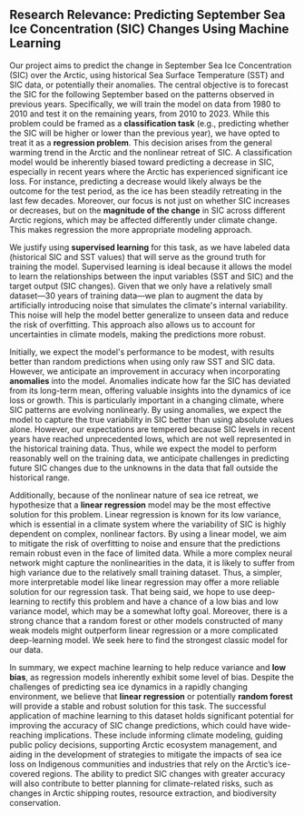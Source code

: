 ## Research Relevance: Predicting September Sea Ice Concentration (SIC) Changes Using Machine Learning

Our project aims to predict the change in September Sea Ice Concentration (SIC) over the Arctic, using historical Sea Surface Temperature (SST) and SIC data, or potentially their anomalies. The central objective is to forecast the SIC for the following September based on the patterns observed in previous years. Specifically, we will train the model on data from 1980 to 2010 and test it on the remaining years, from 2010 to 2023. While this problem could be framed as a **classification task** (e.g., predicting whether the SIC will be higher or lower than the previous year), we have opted to treat it as a **regression problem**. This decision arises from the general warming trend in the Arctic and the nonlinear retreat of SIC. A classification model would be inherently biased toward predicting a decrease in SIC, especially in recent years where the Arctic has experienced significant ice loss. For instance, predicting a decrease would likely always be the outcome for the test period, as the ice has been steadily retreating in the last few decades. Moreover, our focus is not just on whether SIC increases or decreases, but on the **magnitude of the change** in SIC across different Arctic regions, which may be affected differently under climate change. This makes regression the more appropriate modeling approach.

We justify using **supervised learning** for this task, as we have labeled data (historical SIC and SST values) that will serve as the ground truth for training the model. Supervised learning is ideal because it allows the model to learn the relationships between the input variables (SST and SIC) and the target output (SIC changes). Given that we only have a relatively small dataset—30 years of training data—we plan to augment the data by artificially introducing noise that simulates the climate's internal variability. This noise will help the model better generalize to unseen data and reduce the risk of overfitting. This approach also allows us to account for uncertainties in climate models, making the predictions more robust.

Initially, we expect the model's performance to be modest, with results better than random predictions when using only raw SST and SIC data. However, we anticipate an improvement in accuracy when incorporating **anomalies** into the model. Anomalies indicate how far the SIC has deviated from its long-term mean, offering valuable insights into the dynamics of ice loss or growth. This is particularly important in a changing climate, where SIC patterns are evolving nonlinearly. By using anomalies, we expect the model to capture the true variability in SIC better than using absolute values alone. However, our expectations are tempered because SIC levels in recent years have reached unprecedented lows, which are not well represented in the historical training data. Thus, while we expect the model to perform reasonably well on the training data, we anticipate challenges in predicting future SIC changes due to the unknowns in the data that fall outside the historical range.

Additionally, because of the nonlinear nature of sea ice retreat, we hypothesize that a **linear regression** model may be the most effective solution for this problem. Linear regression is known for its low variance, which is essential in a climate system where the variability of SIC is highly dependent on complex, nonlinear factors. By using a linear model, we aim to mitigate the risk of overfitting to noise and ensure that the predictions remain robust even in the face of limited data. While a more complex neural network might capture the nonlinearities in the data, it is likely to suffer from high variance due to the relatively small training dataset. Thus, a simpler, more interpretable model like linear regression may offer a more reliable solution for our regression task. That being said, we hope to use deep-learning to rectify this problem and have a chance of a low bias and low variance model, which may be a somewhat lofty goal. Moreover, there is a strong chance that a random forest or other models constructed of many weak models might outperform linear regression or a more complicated deep-learning model. We seek here to find the strongest classic model for our data.

In summary, we expect machine learning to help reduce variance and **low bias**, as regression models inherently exhibit some level of bias. Despite the challenges of predicting sea ice dynamics in a rapidly changing environment, we believe that **linear regression** or potentially **random forest** will provide a stable and robust solution for this task. The successful application of machine learning to this dataset holds significant potential for improving the accuracy of SIC change predictions, which could have wide-reaching implications. These include informing climate modeling, guiding public policy decisions, supporting Arctic ecosystem management, and aiding in the development of strategies to mitigate the impacts of sea ice loss on Indigenous communities and industries that rely on the Arctic’s ice-covered regions. The ability to predict SIC changes with greater accuracy will also contribute to better planning for climate-related risks, such as changes in Arctic shipping routes, resource extraction, and biodiversity conservation.
